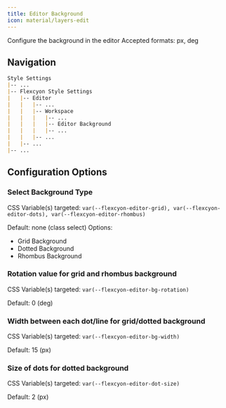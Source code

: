 ```yaml
---
title: Editor Background
icon: material/layers-edit
---
```


Configure the background in the editor
Accepted formats: px, deg

## Navigation
```md
Style Settings
|-- ...
|-- Flexcyon Style Settings
|   |-- Editor
|   |   |-- ...
|   |   |-- Workspace
|   |   |   |-- ...
|   |   |   |-- Editor Background
|   |   |   |-- ...
|   |   |-- ...
|   |-- ...
|-- ...
```

## Configuration Options

### Select Background Type
CSS Variable(s) targeted: `var(--flexcyon-editor-grid), var(--flexcyon-editor-dots), var(--flexcyon-editor-rhombus)`

Default: none (class select)
Options:
- Grid Background
- Dotted Background
- Rhombus Background

### Rotation value for grid and rhombus background
CSS Variable(s) targeted: `var(--flexcyon-editor-bg-rotation)`

Default: 0 (deg)

### Width between each dot/line for grid/dotted background
CSS Variable(s) targeted: `var(--flexcyon-editor-bg-width)`

Default: 15 (px)

### Size of dots for dotted background
CSS Variable(s) targeted: `var(--flexcyon-editor-dot-size)`

Default: 2 (px)